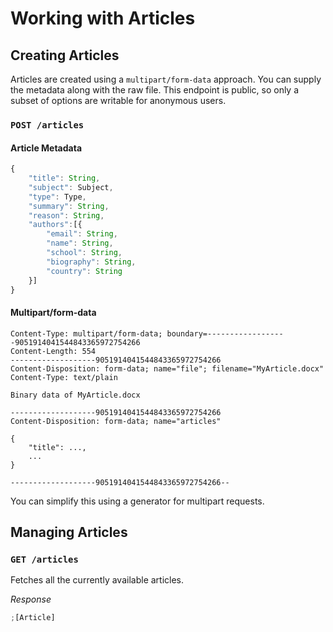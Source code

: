 # Working with Articles

## Creating Articles

Articles are created using a `multipart/form-data` approach. You can supply the metadata along with the raw file. This endpoint is public, so only a subset of options are writable for anonymous users.

### `POST /articles`

#### Article Metadata

```js
{
    "title": String,
    "subject": Subject,
	"type": Type,
	"summary": String,
	"reason": String,
	"authors":[{
		"email": String,
		"name": String,
		"school": String,
		"biography": String,
        "country": String
	}]
}
```

#### Multipart/form-data

```
Content-Type: multipart/form-data; boundary=------------------9051914041544843365972754266
Content-Length: 554
-------------------9051914041544843365972754266
Content-Disposition: form-data; name="file"; filename="MyArticle.docx"
Content-Type: text/plain

Binary data of MyArticle.docx

-------------------9051914041544843365972754266
Content-Disposition: form-data; name="articles"

{
    "title": ...,
    ...
}

-------------------9051914041544843365972754266--
```

You can simplify this using a generator for multipart requests.

## Managing Articles

### `GET /articles`

Fetches all the currently available articles.

_Response_

```js
;[Article]
```
